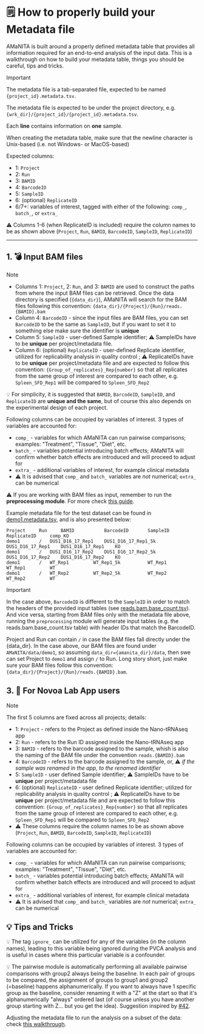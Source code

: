 # 🗒️ How to properly build your Metadata file

AMaNITA is built around a properly defined metadata table that provides all information required for an end-to-end analysis of the input data. This is a walkthrough on how to build your metadata table, things you should be careful, tips and tricks.

> [!IMPORTANT]
> The metadata file is a tab-separated file, expected to be named `{project_id}.metadata.tsv`.
> 
> The metadata file is expected to be under the project directory, e.g. `{wrk_dir}/{project_id}/{project_id}.metadata.tsv`. 
> 
> Each **line** contains information on **one** sample.
>
> When creating the metadata table, make sure that the newline character is Unix-based (i.e. not Windows- or MacOS-based)
>
> Expected columns:
> - 1: `Project`
> - 2: `Run`
> - 3: `BAMID`
> - 4: `BarcodeID`
> - 5: `SampleID`
> - 6: (optional) `ReplicateID`
> - 6/7+: variables of interest, tagged with either of the following: `comp_`, `batch_`, or `extra_`
>
> ⚠️ Columns 1-6 (when ReplicateID is included) require the column names to be as shown above (`Project`, `Run`, `BAMID`, `BarcodeID`, `SampleID`, `ReplicateID`)

---

## 1. 💣 Input BAM files

> [!NOTE]
> - Columns 1: `Project`,  2: `Run`, and 3: `BAMID` are used to construct the paths from where the input BAM files can be retrieved. Once the data directory is specified (`{data_dir}`), AMaNITA will search for the BAM files following this convention: `{data_dir}/{Project}/{Run}/reads.{BAMID}.bam`
> - Column 4: `BarcodeID` - since the input files are BAM files, you can set `BarcodeID` to be the same as `SampleID`, but if you want to set it to something else make sure the identifier is **unique**
> - Column 5: `SampleID` - user-defined Sample identifier; ⚠️ SampleIDs have to be **unique** per project/metadata file.
> - Column 6: (optional) `ReplicateID` - user-defined Replicate identifier, utilized for replicability analysis in quality control ; ⚠️ ReplicateIDs have to be **unique** per project/metadata file and are expected to follow this convention: `{Group_of_replicates}_Rep{number}` so that all replicates from the same group of interest are compared to each other, e.g. `Spleen_SFD_Rep1` will be compared to `Spleen_SFD_Rep2`
>
> 💡 For simplicity, it is suggested that `BAMID`, `BarcodeID`, `SampleID`, and `ReplicateID` are **unique and the same**, but of course this also depends on the experimental design of each project.
> 
> Following columns can be occupied by variables of interest. 3 types of variables are accounted for:
>   - `comp_` - variables for which AMaNITA can run pairwise comparisons; examples: "Treatment", "Tissue", "Diet", etc.
>   - `batch_` - variables potential introducing batch effects; AMaNITA will confirm whether batch effects are introduced and will proceed to adjust for
>   - `extra_` - additional variables of interest, for example clinical metadata
>   - ⚠️ It is advised that `comp_` and `batch_` variables are _not_ numerical; `extra_` can be numerical

⚠️ If  you are working with BAM files as input, remember to run the **preprocessing module**. For more check [this guide](./input.md#BAM-files).

Example metadata file for the test dataset can be found in [demo1.metadata.tsv](../data/demo1/demo1.metadata.tsv), and is also presented below:

```
Project  	Run  	BAMID  			BarcodeID  		SampleID  		ReplicateID		comp_KO
demo1  		/  	DUS1_D16_17_Rep1  	DUS1_D16_17_Rep1_5k  	DUS1_D16_17_Rep1  	DUS1_D16_17_Rep1  	KO
demo1  		/  	DUS1_D16_17_Rep2  	DUS1_D16_17_Rep2_5k  	DUS1_D16_17_Rep2 	DUS1_D16_17_Rep2  	KO
demo1  		/  	WT_Rep1  		WT_Rep1_5k  		WT_Rep1  		WT_Rep1  		WT
demo1  		/  	WT_Rep2  		WT_Rep2_5k  		WT_Rep2  		WT_Rep2  		WT
```

> [!IMPORTANT]
> In the case above, `BarcodeID` is different to the `SampleID` in order to match the headers of the provided input tables (see [reads.bam.base_count.tsv](../data/demo1/reads.bam.base_count.tsv)). And vice versa, starting from BAM files only with the metadata file above, running the `preprocessing` module will generate input tables (e.g. the reads.bam.base_count.tsv table) with header IDs that match the BarcodeID.
>
> Project and Run can contain `/` in case the BAM files fall directly under the {data_dir}. In the case above, our BAM files are found under `AMaNITA/data/demo1`, so assuming `data_dir={amanita_dir}/data`, then swe can set Project to `demo1` and assign `/` to Run. Long story short, just make sure your BAM files follow this convention: `{data_dir}/{Project}/{Run}/reads.{BAMID}.bam`.

## 3. 🔬 For Novoa Lab App users

> [!NOTE]
> The first 5 columns are fixed across all projects; details:
>   - 1: `Project` - refers to the Project as defined inside the Nano-tRNAseq app
>   - 2: `Run` - refers to the Run ID assigned inside the Nano-tRNAseq app
>   - 3: `BAMID` - refers to the barcode assigned to the sample, whish is also the naming of the BAM file under the convention `reads.{BAMID}.bam`
>   - 4: `BarcodeID` - refers to the barcode assigned to the sample, or, ⚠️ _if the sample was renamed in the app, to the renamed identifier_
>   - 5: `SampleID` - user defined Sample identifier; ⚠️ SampleIDs have to be **unique** per project/metadata file
>   - 6: (optional) `ReplicateID` - user defined Replicate identifier; utilized for replicability analysis in quality control ; ⚠️ ReplicateIDs have to be **unique** per project/metadata file and are expected to follow this convention: `{Group_of_replicates}_Rep{number}` so that all replicates from the same group of interest are compared to each other, e.g. `Spleen_SFD_Rep1` will be compared to `Spleen_SFD_Rep2`
>   - ⚠️ These columns require the column names to be as shown above (`Project`, `Run`, `BAMID`, `BarcodeID`, `SampleID`, `ReplicateID`)
> 
> Following columns can be occupied by variables of interest. 3 types of variables are accounted for:
>   - `comp_` - variables for which AMaNITA can run pairwise comparisons; examples: "Treatment", "Tissue", "Diet", etc.
>   - `batch_` - variables potential introducing batch effects; AMaNITA will confirm whether batch effects are introduced and will proceed to adjust for
>   - `extra_` - additional variables of interest, for example clinical metadata
>   - ⚠️ It is advised that `comp_` and `batch_` variables are _not_ numerical; `extra_` can be numerical

## 💡 Tips and Tricks

💡 The tag `ignore_` can be utilized for any of the variables (in the column names), leading to this variable being ignored during the PVCA analysis and is useful in cases where this particular variable is a confounder.

💡 The pairwise module is automatically performing all available pairwise comparisons with group2 always being the baseline. In each pair of groups to be compared, the assignment of groups to group1 and group2 (=baseline) happens alphanumerically. If you want to always have 1 specific group as the baseline, consider renaming it with a "Z" at the start so that it's alphanumerically "always" ordered last (of course unless you have another group starting with Z... but you get the idea). Suggestion inspired by [#42](https://github.com/novoalab/AMaNITA/issues/42).

Adjusting the metadata file to run the analysis on a subset of the data: check [this walkthrough](./how_to_run_subset.md#1--creating-subset-ing-comparison-variables).
